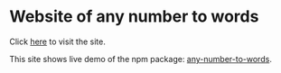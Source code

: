 # Website of any number to words
Click [here]() to visit the site.

This site shows live demo of the npm package: [any-number-to-words](https://www.npmjs.com/package/any-number-to-words).
